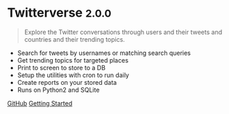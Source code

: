 # Twitterverse <small>2.0.0</small>
> Explore the Twitter conversations through users and their tweets and countries and their trending topics.

- Search for tweets by usernames or matching search queries
- Get trending topics for targeted places
- Print to screen to store to a DB
- Setup the utilities with cron to run daily
- Create reports on your stored data
- Runs on Python2 and SQLite

[GitHub](https://github.com/michaelcurrin/twitterverse/)
[Getting Started](#twitterverse)
